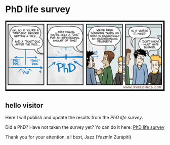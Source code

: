 # PhD life survey

<img src="./images/InstantaneousProperty.png" alt="was it worth it" />

## hello visitor

Here I will publish and update the results from the _PhD life survey_. 

Did a PhD? Have not taken the survey yet? Yo can do it here: [PhD life survey](https://forms.gle/4NVZAtoYY6EhQbnC8)

Thank you for your attention, all best, 
Jazz (Yazmín Zurápiti)
